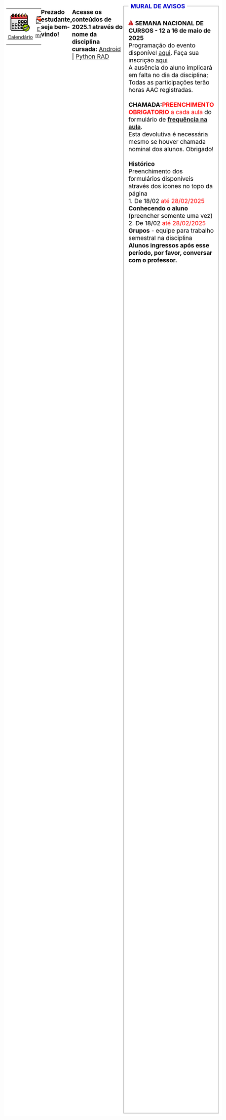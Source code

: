 <html lang="en">
  <head>
    <meta charset="UTF-8">
    <meta name="viewport" content="width=device-width, initial-scale=1.0">
    <meta http-equiv="X-UA-Compatible" content="ie=edge">
    <title>Prof.Turatti</title>
    <link rel="stylesheet" href="./style.css">
    <link rel="icon" href="./favicon.ico" type="image/x-icon">

 
<style>
.centralizeContent {
  display: -webkit-box;
  display: -moz-box;
  display: -ms-flexbox;
  display: -webkit-flex;
  display: flex;
  
  align-items:center;
  justify-content:center;
  
  /* height: 100vh; */
  /* width: 100%; */
  background: 'white';
}
.centralize {
  display: -webkit-box;
  display: -moz-box;
  display: -ms-flexbox;
  display: -webkit-flex;
  display: flex;
  
  background: #ebab34;
  border-radius: 16px;
  padding:8px;
  align-items:center;
  flex-direction:column;
  /* font-size: 32px; */
}
.dark-mode {
  background-color: black;
  color: white;
}
/* -- blink image -- */
@keyframes blink {
    0% { opacity: 1; }
    50% { opacity: 0; }
    100% { opacity: 1; }
}
.icone {
  /* max-height: 64px;
  min-height: 32px;
  max-width: 64px;
  min-width: 32px;
  */
  height: 64px;
  width: 64px;
}
.piscar {
    animation: blink 1s infinite;
    /* Inclui suporte para navegadores antigos, se necessário */
    -webkit-animation: blink 1s infinite;
    -moz-animation: blink 1s infinite;
    -o-animation: blink 1s infinite;
}
.tabela-responsiva {
  overflow-x: auto;
  -webkit-overflow-scrolling: touch; /* rolagem suave no iOS */
}  

body {
  display: flex;
  padding: 8px;
  background-color: white;
  color: black;
  font-size: clamp(12px, 2vw, 20px);
  /* font-size: 5vw;  /* Font size will be 5% of the viewport width */
  height: 90vh;
  width: 90vw;
}
table {
  border: none;
  border-collapse: collapse;
  width: 100%;
}
th, td {
  border: 0px;
  font-size: clamp(8px, 2vw, 16px);
  padding: 4px;
  text-align: center;
}
</style>
  </head>
<body>

<div class="tabela-responsiva">
  <table>
    <tr>
        <td><!-- 1 -->
            <a href="calendario25s1.pdf" target="_new">
              <img src="calendario64.png" title="Calendário Acadêmico">
              <br>Calendário
            </a>
        </td>
        <td><!-- 2 -->
            <a href="&#109;ailto&#58;luiz&#46;tu&#114;&#97;tti&#64;profes&#115;ores&#46;&#117;n&#105;m&#101;trocamp&#46;edu&#46;br" target="_new">
              <img src="envelope64wy.png" title="E-mail Wyden">
              <br>E-mail
            </a>
        </td>
        <td><!-- 3 -->
            <a href="&#109;&#97;&#105;&#108;&#116;&#111;&#58;pr&#111;&#102;&#46;t&#117;&#114;&#97;tti&#64;&#103;mail&#46;c&#111;m" target="_new">
              <img src="envelope64gmail.png" title="E-mail GMail">
              <br>E-mail
            </a>
        </td>
        <td><!-- 4 -->
            <a href="https://github.com/profturatti/materiais/blob/main/README.md" target="_new">
              <img src="tutoriais64c.png" title="Materiais Complementares">
              <br>Materiais
            </a>
        </td>
        <td><!-- 5 -->
            <a href="https://forms.gle/fCiagxrVp2bRp8K28" target="_new">
              <img src="checklist64.png" title="Frequência na aula">
              <br>Frequência
            </a>
        </td>
        <td><!-- 6 -->
            <!-- a href="https://forms.gle/c135Z5mdV9Hh8znT6" target="_new" -->
              <img src="apresentacao64g.png" title="Conhecendo o aluno">
              <br>Apresente-se
        </td>
        <td><!-- 7 -->
            <!-- a href="https://forms.gle/QftrBCRmaoW3EWPo9" target="_new" -->
              <img src="grupo64g.png" title="Grupos de projetos">
              <br>Grupos
        </td>
    </tr>
  </table>
</div>

<p><b>Prezado estudante, seja bem-vindo!</b></p>

<p><b>Acesse os conteúdos de 2025.1 através do nome da disciplina cursada: </b>
  <a href="https://github.com/profturatti/android" target="_new">Android</a> | 
  <a href="https://github.com/profturatti/pythonRAD" target="_new">Python RAD</a> 
</p>

<fieldset>
<legend style="color:MediumBlue;"><b>&nbsp;MURAL DE AVISOS&nbsp;</b></legend>
  <br><img src="./alerta.png" class="piscar" width="16" height="16" /> 
      <b>SEMANA NACIONAL DE CURSOS - 12 a 16 de maio de 2025</b>
  <br>Programação do evento disponível <a href="./semanaTI.pdf" target="_new">aqui</a>.
      Faça sua inscrição <a href="https://www.even3.com.br/viii-semana-nacional-da-ti/" target="_new">aqui</a>
  <br>A ausência do aluno implicará em falta no dia da disciplina; Todas as participações terão horas AAC registradas.
  <br>&nbsp;
  <br><b>CHAMADA:</b><span style="color: red;"><b>PREENCHIMENTO OBRIGATORIO</b> a cada aula</span> do formulário de 
      <a href="https://forms.gle/fCiagxrVp2bRp8K28" target="_new"><b>frequência na aula</b></a>. 
  <br>Esta devolutiva é necessária mesmo se houver chamada nominal dos alunos. Obrigado!
  <br>&nbsp;
  <br><b>Histórico</b>
  <br>Preenchimento dos formulários disponíveis através dos ícones no topo da página
  <br>1. De 18/02 <span style="color: red;">até 28/02/2025</span> <b>Conhecendo o aluno</b> (preencher somente uma vez) 
  <br>2. De 18/02 <span style="color: red;">até 28/02/2025</span> <b>Grupos</b> - equipe para trabalho semestral na disciplina
  <br><b>Alunos ingressos após esse período, por favor, conversar com o professor.</b>
  <br>&nbsp;
</fieldset>
</body>
</html>
